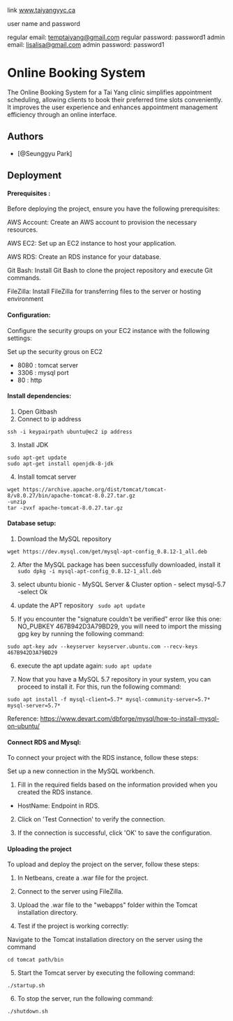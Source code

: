 link
www.taiyangyyc.ca

user name and password  

regular email: temptaiyang@gmail.com 
regular password: password1
admin email: lisalisa@gmail.com
admin password: password1

# Online Booking System

The Online Booking System for a Tai Yang clinic simplifies appointment scheduling, allowing clients to book their preferred time slots conveniently. It improves the user experience and enhances appointment management efficiency through an online interface.


## Authors

- [@Seunggyu Park]



## Deployment

#### Prerequisites : 

Before deploying the project, ensure you have the following prerequisites:

AWS Account: Create an AWS account to provision the necessary resources. 

AWS EC2: Set up an EC2 instance to host your application.

AWS RDS: Create an RDS instance for your database.

Git Bash: Install Git Bash to clone the project repository and execute Git commands.

FileZilla: Install FileZilla for transferring files to the server or hosting environment



#### Configuration: 

Configure the security groups on your EC2 instance with the following settings:

Set up the security grous on EC2
- 8080 : tomcat server 
- 3306 : mysql port
- 80 : http



#### Install dependencies:

1. Open Gitbash
2. Connect to ip address

``` ssh -i keypairpath ubuntu@ec2 ip address ```

3. Install JDK

``` 
sudo apt-get update
sudo apt-get install openjdk-8-jdk 
```

4. Install tomcat server 

```
wget https://archive.apache.org/dist/tomcat/tomcat-8/v8.0.27/bin/apache-tomcat-8.0.27.tar.gz
-unzip
tar -zvxf apache-tomcat-8.0.27.tar.gz
```



#### Database setup:

1) Download the MySQL repository

``` wget https://dev.mysql.com/get/mysql-apt-config_0.8.12-1_all.deb ```

2) After the MySQL package has been successfully downloaded, install it
``` sudo dpkg -i mysql-apt-config_0.8.12-1_all.deb ```

3) select ubuntu bionic -  MySQL Server & Cluster option - select mysql-5.7 -select Ok

4) update the APT repository
``` sudo apt update```

5) If you encounter the "signature couldn't be verified" error like this one: NO_PUBKEY 467B942D3A79BD29, you will need to import the missing gpg key by running the following command:

``` sudo apt-key adv --keyserver keyserver.ubuntu.com --recv-keys 467B942D3A79BD29 ```

6) execute the apt update again:
``` sudo apt update ```

7) Now that you have a MySQL 5.7 repository in your system, you can proceed to install it. For this, run the following command:

``` sudo apt install -f mysql-client=5.7* mysql-community-server=5.7* mysql-server=5.7* ``` 

Reference: https://www.devart.com/dbforge/mysql/how-to-install-mysql-on-ubuntu/ 



#### Connect RDS and Mysql:

To connect your project with the RDS instance, follow these steps:

Set up a new connection in the MySQL workbench.

1. Fill in the required fields based on the information provided when you created the RDS instance.
- HostName: Endpoint in RDS.

2. Click on 'Test Connection' to verify the connection.

3. If the connection is successful, click 'OK' to save the configuration.




#### Uploading the project 

To upload and deploy the project on the server, follow these steps:

1. In Netbeans, create a .war file for the project.

2. Connect to the server using FileZilla.

3. Upload the .war file to the "webapps" folder within the Tomcat installation directory.

4. Test if the project is working correctly:

Navigate to the Tomcat installation directory on the server using the command

``` cd tomcat path/bin ```

5. Start the Tomcat server by executing the following command:

``` ./startup.sh ``` 

6. To stop the server, run the following command:

``` ./shutdown.sh  ```






